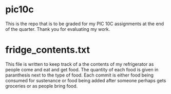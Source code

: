 # pic10c
This is the repo that is to be graded for my PIC 10C assignments at the end of the quarter. Thank you for evaluating my work.

# fridge_contents.txt
This file is written to keep track of a the contents of my refrigerator as people come and eat and get food. The quantity of each food is given in paranthesis next to the type of food. Each commit is either food being consumed for sustenance or food being added after someone perhaps gets groceries or as people bring food.

